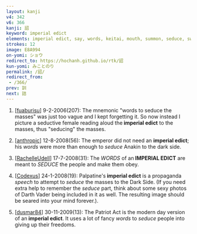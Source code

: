 ```yaml
---
layout: kanji
v4: 342
v6: 366
kanji: 詔
keyword: imperial edict
elements: imperial edict, say, words, keitai, mouth, summon, seduce, sword, dagger, mouth, mouth2
strokes: 12
image: E8A994
on-yomi: ショウ
redirect_to: https://hochanh.github.io/rtk/詔
kun-yomi: みことのり
permalink: /詔/
redirect_from:
 - /366/
prev: 訓
next: 詰
---
```


1) [<a href="http://kanji.koohii.com/profile/fuaburisu">fuaburisu</a>] 9-2-2006(207): The mnemonic &quot;words to seduce the masses&quot; was just too vague and I kept forgetting it. So now instead I picture a seductive female reading aloud the<strong> imperial edict</strong> to the masses, thus &quot;seducing&quot; the masses.

2) [<a href="http://kanji.koohii.com/profile/anthropic">anthropic</a>] 12-8-2008(56): The emperor did not need an <strong>imperial edict</strong>; his <em>words</em> were more than enough to <em>seduce</em> Anakin to the dark side.

3) [<a href="http://kanji.koohii.com/profile/RachelleUdell">RachelleUdell</a>] 17-7-2008(31): The <em>WORDS</em> of an<strong> IMPERIAL EDICT</strong> are meant to <em>SEDUCE</em> the people and make them obey.

4) [<a href="http://kanji.koohii.com/profile/Codexus">Codexus</a>] 24-1-2008(19): Palpatine&#039;s<strong> imperial edict</strong> is a propaganda <em>speech</em> to attempt to <em>seduce</em> the masses to the Dark Side. (If you need extra help to remember the <em>seduce</em> part, think about some sexy photos of Darth Vader being included in it as well. The resulting image should be seared into your mind forever.).

5) [<a href="http://kanji.koohii.com/profile/dusmar84">dusmar84</a>] 30-11-2009(13): The Patriot Act is the modern day version of an<strong> imperial edict</strong>. It uses a lot of fancy <em>words</em> to <em>seduce</em> people into giving up their freedoms.

